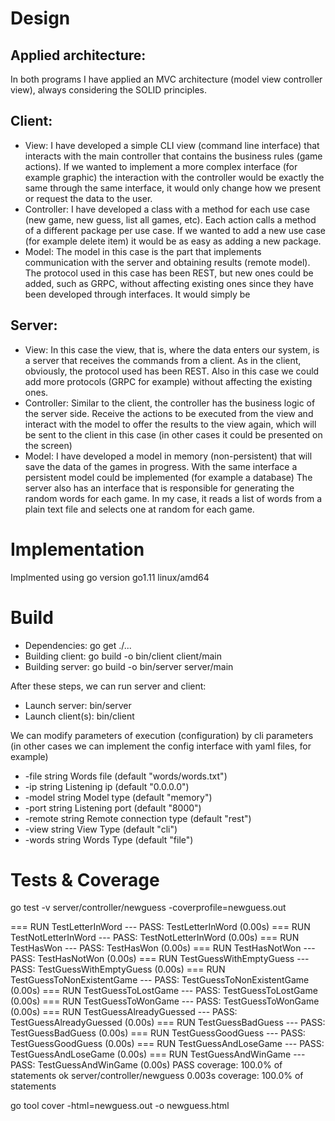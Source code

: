 # Design
## Applied architecture:
In both programs I have applied an MVC architecture (model view controller view), always considering the SOLID principles.
## Client:
- View: I have developed a simple CLI view (command line interface) that interacts with the main controller that contains the business rules (game actions). If we wanted to implement a more complex interface (for example graphic) the interaction with the controller would be exactly the same through the same interface, it would only change how we present or request the data to the user.
- Controller: I have developed a class with a method for each use case (new game, new guess, list all games, etc). Each action calls a method of a different package per use case. If we wanted to add a new use case (for example delete item) it would be as easy as adding a new package.
- Model: The model in this case is the part that implements communication with the server and obtaining results (remote model). The protocol used in this case has been REST, but new ones could be added, such as GRPC, without affecting existing ones since they have been developed through interfaces. It would simply be
## Server:
- View: In this case the view, that is, where the data enters our system, is a server that receives the commands from a client. As in the client, obviously, the protocol used has been REST. Also in this case we could add more protocols (GRPC for example) without affecting the existing ones.
- Controller: Similar to the client, the controller has the business logic of the server side. Receive the actions to be executed from the view and interact with the model to offer the results to the view again, which will be sent to the client in this case (in other cases it could be presented on the screen)
- Model: I have developed a model in memory (non-persistent) that will save the data of the games in progress. With the same interface a persistent model could be implemented (for example a database)
The server also has an interface that is responsible for generating the random words for each game. In my case, it reads a list of words from a plain text file and selects one at random for each game.

# Implementation

Implmented using go version go1.11 linux/amd64

# Build
- Dependencies: go get ./...
- Building client: go build -o bin/client client/main
- Building server: go build -o bin/server server/main

After these steps, we can run server and client:
- Launch server: bin/server
- Launch client(s): bin/client

We can modify parameters of execution (configuration) by cli parameters (in other cases we can implement the config interface with yaml files, for example)
- -file string
  Words file (default "words/words.txt")
- -ip string
  Listening ip (default "0.0.0.0")
- -model string
  Model type (default "memory")
- -port string
  Listening port (default "8000")
- -remote string
  Remote connection type (default "rest")
- -view string
  View Type (default "cli")
- -words string
  Words Type (default "file")

# Tests & Coverage

go test -v server/controller/newguess -coverprofile=newguess.out

=== RUN   TestLetterInWord
--- PASS: TestLetterInWord (0.00s)
=== RUN   TestNotLetterInWord
--- PASS: TestNotLetterInWord (0.00s)
=== RUN   TestHasWon
--- PASS: TestHasWon (0.00s)
=== RUN   TestHasNotWon
--- PASS: TestHasNotWon (0.00s)
=== RUN   TestGuessWithEmptyGuess
--- PASS: TestGuessWithEmptyGuess (0.00s)
=== RUN   TestGuessToNonExistentGame
--- PASS: TestGuessToNonExistentGame (0.00s)
=== RUN   TestGuessToLostGame
--- PASS: TestGuessToLostGame (0.00s)
=== RUN   TestGuessToWonGame
--- PASS: TestGuessToWonGame (0.00s)
=== RUN   TestGuessAlreadyGuessed
--- PASS: TestGuessAlreadyGuessed (0.00s)
=== RUN   TestGuessBadGuess
--- PASS: TestGuessBadGuess (0.00s)
=== RUN   TestGuessGoodGuess
--- PASS: TestGuessGoodGuess (0.00s)
=== RUN   TestGuessAndLoseGame
--- PASS: TestGuessAndLoseGame (0.00s)
=== RUN   TestGuessAndWinGame
--- PASS: TestGuessAndWinGame (0.00s)
PASS
coverage: 100.0% of statements
ok  	server/controller/newguess	0.003s	coverage: 100.0% of statements

go tool cover -html=newguess.out -o newguess.html

